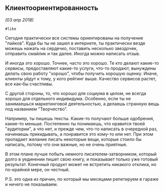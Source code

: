 ## Клиентоориентированность
_(03 апр 2018)_

`#like`

Сегодня практически все системы ориентированы на получение "лайков".
Куда бы ты не зашел в интернете, ты практически везде можешь нажать на сердечко,
поставить несколько звездочек, отправить смайлик и так далее.
Иногда можно написать отзыв.

И иногда это хорошо. Точнее, часто это хорошо.
Те кто делают какие-то сервисы, предоставляют какие-то услуги, что-то продают,
вынуждены делать свою работу "хорошо", чтобы получить хорошую оценку.
Иначе, клиенты уйдут к тому, у кого рейтинг выше.
Качество сервисов растет, все как-бы счастливы.

С другой стороны, то, что хорошо для социума в целом, не всегда хорошо
для отдельного индивидума.
Особенно, если ты не занимаешься маркетинговой деятельностью,
а делаешь странную вещь под названием "Творчество".

Например, ты пишешь тексты. Какие-то получают больше одобрения,
какие-то меньше.
Постепенно ты понимаешь, что нравится твоей "аудитории", а что нет,
и прежде чем, что-то написать в очередной раз, начинаешь прикидывать,
а понравится это кому-то или нет.
При этом пропадает желание писать некоторые вещи, которые стоило бы написать,
потому что они важные, но не очень приятные.

В этом плане лучше побыть немного писателем-затворником,
который долго в уединении пишет свою книгу, и показывает только уже готовый результат.
Конечный продукт может не встретить никакого отклика, но по-крайней мере, он честный.

P.S. это одна из причин, по который мы месяцами репетируем в гараже и ничего не показываем.
